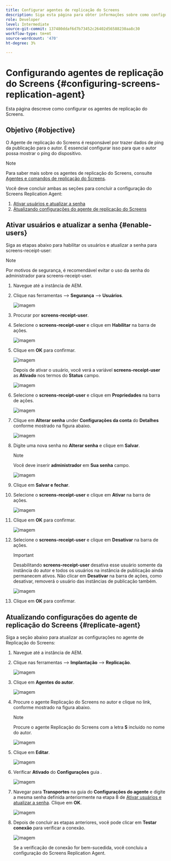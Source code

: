 ```yaml
---
title: Configurar agentes de replicação do Screens
description: Siga esta página para obter informações sobre como configurar os agentes de replicação do Screens.
role: Developer
level: Intermediate
source-git-commit: 137480ddaf6d7b73452c26402d56588230aa8c30
workflow-type: tm+mt
source-wordcount: '470'
ht-degree: 3%

---
```



# Configurando agentes de replicação do Screens {#configuring-screens-replication-agent}

Esta página descreve como configurar os agentes de replicação do Screens.

## Objetivo {#objective}

O Agente de replicação do Screens é responsável por trazer dados de ping da publicação para o autor. É essencial configurar isso para que o autor possa mostrar o ping do dispositivo.

>[!NOTE]
>Para saber mais sobre os agentes de replicação do Screens, consulte [Agentes e comandos de replicação do Screens](https://experienceleague.adobe.com/docs/experience-manager-screens/user-guide/administering/author-publish/author-publish-architecture-overview.html?lang=en#screens-replication-agents-and-commands).

Você deve concluir ambas as seções para concluir a configuração do Screens Replication Agent:

1. [Ativar usuários e atualizar a senha](#enable-users)
1. [Atualizando configurações do agente de replicação do Screens](#replicate-agent)

## Ativar usuários e atualizar a senha {#enable-users}

Siga as etapas abaixo para habilitar os usuários e atualizar a senha para screens-receipt-user:

>[!NOTE]
>Por motivos de segurança, é recomendável evitar o uso da senha do administrador para screens-receipt-user.

1. Navegue até a instância de AEM.

1. Clique nas ferramentas —> **Segurança** —> **Usuários**.

   ![imagem](/help/user-guide/assets/screens-replication/screens-replication1.png)

1. Procurar por **screens-receipt-user**.

1. Selecione o **screens-receipt-user** e clique em **Habilitar** na barra de ações.

   ![imagem](/help/user-guide/assets/screens-replication/screens-replication2.png)

1. Clique em **OK** para confirmar.

   ![imagem](/help/user-guide/assets/screens-replication/screens-replication3.png)

   Depois de ativar o usuário, você verá a variável **screens-receipt-user** as **Ativado** nos termos do **Status** campo.

   ![imagem](/help/user-guide/assets/screens-replication/screens-replication4.png)

1. Selecione o **screens-receipt-user** e clique em **Propriedades** na barra de ações.

   ![imagem](/help/user-guide/assets/screens-replication/screens-replication5.png)

1. Clique em **Alterar senha** under **Configurações da conta** do **Detalhes** conforme mostrado na figura abaixo.

   ![imagem](/help/user-guide/assets/screens-replication/screens-replication6.png)

1. Digite uma nova senha no **Alterar senha** e clique em **Salvar**.

   >[!NOTE]
   >Você deve inserir **administrador** em **Sua senha** campo.

   ![imagem](/help/user-guide/assets/screens-replication/screens-replication7.png)

1. Clique em **Salvar e fechar**.

1. Selecione o **screens-receipt-user** e clique em **Ativar** na barra de ações.

   ![imagem](/help/user-guide/assets/screens-replication/screens-replication8.png)

1. Clique em **OK** para confirmar.

   ![imagem](/help/user-guide/assets/screens-replication/screens-replication9.png)

1. Selecione o **screens-receipt-user** e clique em **Desativar** na barra de ações.

   >[!IMPORTANT]
   > Desabilitando **screens-receipt-user** desativa esse usuário somente da instância do autor e todos os usuários na instância de publicação ainda permanecem ativos. Não clicar em **Desativar** na barra de ações, como desativar, removerá o usuário das instâncias de publicação também.

   ![imagem](/help/user-guide/assets/screens-replication/screens-replication10.png)

1. Clique em **OK** para confirmar.

## Atualizando configurações do agente de replicação do Screens {#replicate-agent}

Siga a seção abaixo para atualizar as configurações no agente de Replicação do Screens:

1. Navegue até a instância de AEM.

1. Clique nas ferramentas —> **Implantação** —> **Replicação**.

   ![imagem](/help/user-guide/assets/screens-replication/screens-replication1a.png)

1. Clique em **Agentes do autor**.

   ![imagem](/help/user-guide/assets/screens-replication/screens-replication1b.png)

1. Procure o agente Replicação do Screens no autor e clique no link, conforme mostrado na figura abaixo.

   >[!NOTE]
   >Procure o agente Replicação do Screens com a letra **S** incluído no nome do autor.

   ![imagem](/help/user-guide/assets/screens-replication/screens-replication1c.png)

1. Clique em **Editar**.

   ![imagem](/help/user-guide/assets/screens-replication/screens-replication1d.png)

1. Verificar **Ativado** do **Configurações** guia .

   ![imagem](/help/user-guide/assets/screens-replication/screens-replication1e.png)

1. Navegar para **Transportes** na guia do **Configurações do agente** e digite a mesma senha definida anteriormente na etapa 8 de [Ativar usuários e atualizar a senha](#enable-users). Clique em **OK**.

   ![imagem](/help/user-guide/assets/screens-replication/screens-replication1f.png)

1. Depois de concluir as etapas anteriores, você pode clicar em **Testar conexão** para verificar a conexão.

   ![imagem](/help/user-guide/assets/screens-replication/screens-replication1g.png)

   Se a verificação de conexão for bem-sucedida, você concluiu a configuração do Screens Replication Agent.